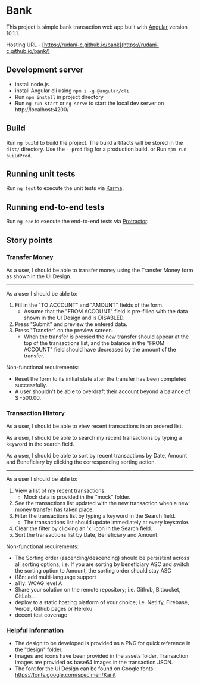 # Bank

This project is simple bank transaction web app built with [Angular](https://github.com/angular/angular-cli) version 10.1.1.

Hosting URL - [https://rudani-c.github.io/bank](https://rudani-c.github.io/bank/)

## Development server

* install node.js 
* install Angular cli using `npm i -g @angular/cli`
* Run `npm install` in project directory
* Run `ng run start` or  `ng serve` to start the local dev server on http://localhost:4200/

## Build

Run `ng build` to build the project. The build artifacts will be stored in the `dist/` directory. Use the `--prod` flag for a production build. or Run `npm run buildProd`.

## Running unit tests

Run `ng test` to execute the unit tests via [Karma](https://karma-runner.github.io).

## Running end-to-end tests

Run `ng e2e` to execute the end-to-end tests via [Protractor](http://www.protractortest.org/).

## Story points

### Transfer Money

As a user, I should be able to transfer money using the Transfer Money form as shown in the UI Design.

---

As a user I should be able to:

1. Fill in the "TO ACCOUNT" and "AMOUNT" fields of the form. 
    - Assume that the "FROM ACCOUNT" field is pre-filled with the data shown in the UI Design and is DISABLED.
2. Press "Submit" and preview the entered data.
3. Press "Transfer" on the preview screen. 
    - When the transfer is pressed the new transfer should appear at the top of the transactions list, and the balance in the "FROM ACCOUNT" field should have decreased by the amount of the transfer.

Non-functional requirements:

- Reset the form to its initial state after the transfer has been completed successfully.
- A user shouldn't be able to overdraft their account beyond a balance of $ -500.00.

### Transaction History

As a user, I should be able to view recent transactions in an ordered list.

As a user, I should be able to search my recent transactions by typing a keyword in the search field.

As a user, I should be able to sort by recent transactions by Date, Amount and Beneficiary by clicking the corresponding sorting action.

---

As a user I should be able to:

1. View a list of my recent transactions.
    - Mock data is provided in the "mock" folder.
2. See the transactions list updated with the new transaction when a new money transfer has taken place.
3. Filter the transactions list by typing a keyword in the Search field.
    - The transactions list should update immediately at every keystroke.
4. Clear the filter by clicking an 'x' icon in the Search field.
4. Sort the transactions list by Date, Beneficiary and Amount.

Non-functional requirements:

- The Sorting order (ascending/descending) should be persistent across all sorting options; i.e. If you are sorting by beneficiary ASC and switch the sorting option to Amount, the sorting order should stay ASC
- i18n: add multi-language support
- a11y: WCAG level A
- Share your solution on the remote repository; i.e. Github, Bitbucket, GitLab...
- deploy to a static hosting platform of your choice; i.e. Netlify, Firebase, Vercel, Github pages or Heroku
- decent test coverage

### Helpful Information

- The design to be developed is provided as a PNG for quick reference in the "design" folder.
- Images and icons have been provided in the assets folder. Transaction images are provided as base64 images in the transaction JSON.
- The font for the UI Design can be found on Google fonts: https://fonts.google.com/specimen/Kanit


